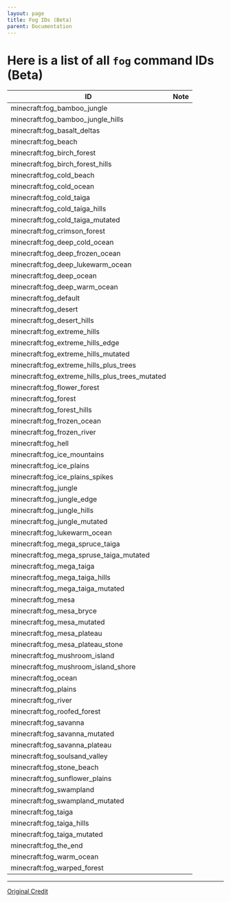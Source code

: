 ```yaml
---
layout: page
title: Fog IDs (Beta)
parent: Documentation
---
```


# Here is a list of all `fog` command IDs (Beta)

| ID                                             | Note |
|------------------------------------------------|------|
| minecraft:fog_bamboo_jungle                    |      |
| minecraft:fog_bamboo_jungle_hills              |      |
| minecraft:fog_basalt_deltas                    |      |
| minecraft:fog_beach                            |      |
| minecraft:fog_birch_forest                     |      |
| minecraft:fog_birch_forest_hills               |      |
| minecraft:fog_cold_beach                       |      |
| minecraft:fog_cold_ocean                       |      |
| minecraft:fog_cold_taiga                       |      |
| minecraft:fog_cold_taiga_hills                 |      |
| minecraft:fog_cold_taiga_mutated               |      |
| minecraft:fog_crimson_forest                   |      |
| minecraft:fog_deep_cold_ocean                  |      |
| minecraft:fog_deep_frozen_ocean                |      |
| minecraft:fog_deep_lukewarm_ocean              |      |
| minecraft:fog_deep_ocean                       |      |
| minecraft:fog_deep_warm_ocean                  |      |
| minecraft:fog_default                          |      |
| minecraft:fog_desert                           |      |
| minecraft:fog_desert_hills                     |      |
| minecraft:fog_extreme_hills                    |      |
| minecraft:fog_extreme_hills_edge               |      |
| minecraft:fog_extreme_hills_mutated            |      |
| minecraft:fog_extreme_hills_plus_trees         |      |
| minecraft:fog_extreme_hills_plus_trees_mutated |      |
| minecraft:fog_flower_forest                    |      |
| minecraft:fog_forest                           |      |
| minecraft:fog_forest_hills                     |      |
| minecraft:fog_frozen_ocean                     |      |
| minecraft:fog_frozen_river                     |      |
| minecraft:fog_hell                             |      |
| minecraft:fog_ice_mountains                    |      |
| minecraft:fog_ice_plains                       |      |
| minecraft:fog_ice_plains_spikes                |      |
| minecraft:fog_jungle                           |      |
| minecraft:fog_jungle_edge                      |      |
| minecraft:fog_jungle_hills                     |      |
| minecraft:fog_jungle_mutated                   |      |
| minecraft:fog_lukewarm_ocean                   |      |
| minecraft:fog_mega_spruce_taiga                |      |
| minecraft:fog_mega_spruse_taiga_mutated        |      |
| minecraft:fog_mega_taiga                       |      |
| minecraft:fog_mega_taiga_hills                 |      |
| minecraft:fog_mega_taiga_mutated               |      |
| minecraft:fog_mesa                             |      |
| minecraft:fog_mesa_bryce                       |      |
| minecraft:fog_mesa_mutated                     |      |
| minecraft:fog_mesa_plateau                     |      |
| minecraft:fog_mesa_plateau_stone               |      |
| minecraft:fog_mushroom_island                  |      |
| minecraft:fog_mushroom_island_shore            |      |
| minecraft:fog_ocean                            |      |
| minecraft:fog_plains                           |      |
| minecraft:fog_river                            |      |
| minecraft:fog_roofed_forest                    |      |
| minecraft:fog_savanna                          |      |
| minecraft:fog_savanna_mutated                  |      |
| minecraft:fog_savanna_plateau                  |      |
| minecraft:fog_soulsand_valley                  |      |
| minecraft:fog_stone_beach                      |      |
| minecraft:fog_sunflower_plains                 |      |
| minecraft:fog_swampland                        |      |
| minecraft:fog_swampland_mutated                |      |
| minecraft:fog_taiga                            |      |
| minecraft:fog_taiga_hills                      |      |
| minecraft:fog_taiga_mutated                    |      |
| minecraft:fog_the_end                          |      |
| minecraft:fog_warm_ocean                       |      |
| minecraft:fog_warped_forest                    |      |

---

[Original Credit](https://www.youtube.com/watch?time_continue=52&v=SA79ulIgypg&feature=emb_logo)
